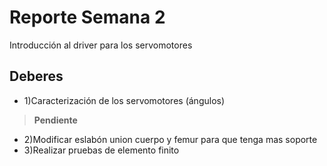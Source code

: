 
# Reporte Semana 2
Introducción al driver para los servomotores

## Deberes
- 1)Caracterización de los servomotores (ángulos)
 > **Pendiente**

- 2)Modificar eslabón union cuerpo y femur para que tenga mas soporte
- 3)Realizar pruebas de elemento finito

